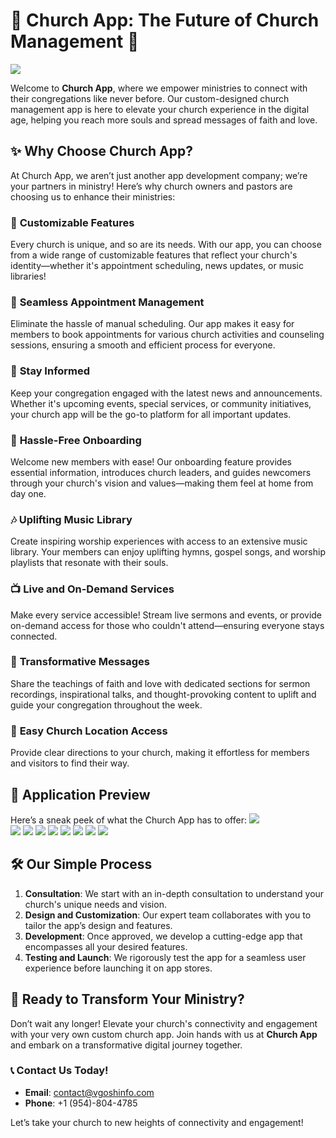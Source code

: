 # 🌟 Church App: The Future of Church Management 🌟

<img src="/Images/dummy.png">

Welcome to **Church App**, where we empower ministries to connect with their congregations like never before. Our custom-designed church management app is here to elevate your church experience in the digital age, helping you reach more souls and spread messages of faith and love.

## ✨ Why Choose Church App?

At Church App, we aren’t just another app development company; we’re your partners in ministry! Here’s why church owners and pastors are choosing us to enhance their ministries:

### 🔧 **Customizable Features**
Every church is unique, and so are its needs. With our app, you can choose from a wide range of customizable features that reflect your church's identity—whether it's appointment scheduling, news updates, or music libraries!

### 📅 **Seamless Appointment Management**
Eliminate the hassle of manual scheduling. Our app makes it easy for members to book appointments for various church activities and counseling sessions, ensuring a smooth and efficient process for everyone.

### 📣 **Stay Informed**
Keep your congregation engaged with the latest news and announcements. Whether it's upcoming events, special services, or community initiatives, your church app will be the go-to platform for all important updates.

### 🤝 **Hassle-Free Onboarding**
Welcome new members with ease! Our onboarding feature provides essential information, introduces church leaders, and guides newcomers through your church's vision and values—making them feel at home from day one.

### 🎶 **Uplifting Music Library**
Create inspiring worship experiences with access to an extensive music library. Your members can enjoy uplifting hymns, gospel songs, and worship playlists that resonate with their souls.

### 📺 **Live and On-Demand Services**
Make every service accessible! Stream live sermons and events, or provide on-demand access for those who couldn't attend—ensuring everyone stays connected.

### 📖 **Transformative Messages**
Share the teachings of faith and love with dedicated sections for sermon recordings, inspirational talks, and thought-provoking content to uplift and guide your congregation throughout the week.

### 📍 **Easy Church Location Access**
Provide clear directions to your church, making it effortless for members and visitors to find their way.

## 📸 **Application Preview**

Here’s a sneak peek of what the Church App has to offer:
<img src="/Images/Preview1.png"><br>
<img src="/Images/Preview3.png">
<img src="/Images/Preview4.png">
<img src="/Images/Preview5.png">
<img src="/Images/Preview6.png">
<img src="/Images/Preview7.png">
<img src="/Images/Preview8.png">
<img src="/Images/Preview9.png">
<img src="/Images/Preview10.png">


## 🛠️ **Our Simple Process**

1. **Consultation**: We start with an in-depth consultation to understand your church's unique needs and vision.
2. **Design and Customization**: Our expert team collaborates with you to tailor the app’s design and features.
3. **Development**: Once approved, we develop a cutting-edge app that encompasses all your desired features.
4. **Testing and Launch**: We rigorously test the app for a seamless user experience before launching it on app stores.

## 🚀 **Ready to Transform Your Ministry?**

Don’t wait any longer! Elevate your church's connectivity and engagement with your very own custom church app. Join hands with us at **Church App** and embark on a transformative digital journey together.

### 📞 **Contact Us Today!**
- **Email**: [contact@vgoshinfo.com](mailto:contact@vgoshinfo.com)
- **Phone**: +1 (954)-804-4785

Let’s take your church to new heights of connectivity and engagement!
